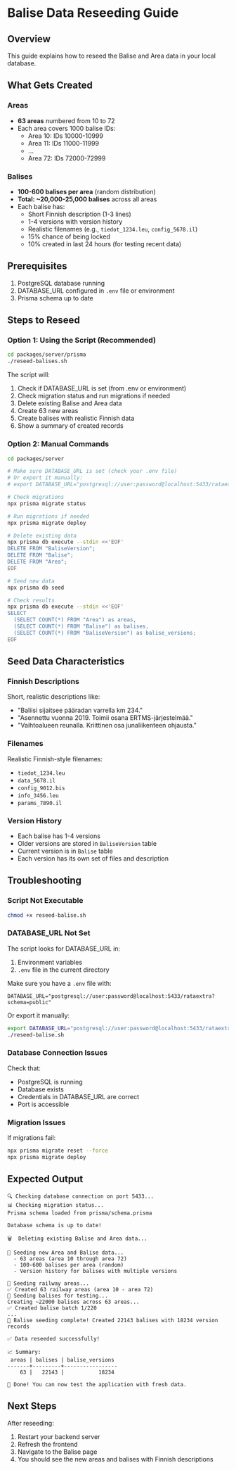 # Balise Data Reseeding Guide

## Overview

This guide explains how to reseed the Balise and Area data in your local database.

## What Gets Created

### Areas

- **63 areas** numbered from 10 to 72
- Each area covers 1000 balise IDs:
  - Area 10: IDs 10000-10999
  - Area 11: IDs 11000-11999
  - ...
  - Area 72: IDs 72000-72999

### Balises

- **100-600 balises per area** (random distribution)
- **Total: ~20,000-25,000 balises** across all areas
- Each balise has:
  - Short Finnish description (1-3 lines)
  - 1-4 versions with version history
  - Realistic filenames (e.g., `tiedot_1234.leu`, `config_5678.il`)
  - 15% chance of being locked
  - 10% created in last 24 hours (for testing recent data)

## Prerequisites

1. PostgreSQL database running
2. DATABASE_URL configured in `.env` file or environment
3. Prisma schema up to date

## Steps to Reseed

### Option 1: Using the Script (Recommended)

```bash
cd packages/server/prisma
./reseed-balises.sh
```

The script will:

1. Check if DATABASE_URL is set (from .env or environment)
2. Check migration status and run migrations if needed
3. Delete existing Balise and Area data
4. Create 63 new areas
5. Create balises with realistic Finnish data
6. Show a summary of created records

### Option 2: Manual Commands

```bash
cd packages/server

# Make sure DATABASE_URL is set (check your .env file)
# Or export it manually:
# export DATABASE_URL="postgresql://user:password@localhost:5433/rataextra?schema=public"

# Check migrations
npx prisma migrate status

# Run migrations if needed
npx prisma migrate deploy

# Delete existing data
npx prisma db execute --stdin <<'EOF'
DELETE FROM "BaliseVersion";
DELETE FROM "Balise";
DELETE FROM "Area";
EOF

# Seed new data
npx prisma db seed

# Check results
npx prisma db execute --stdin <<'EOF'
SELECT
  (SELECT COUNT(*) FROM "Area") as areas,
  (SELECT COUNT(*) FROM "Balise") as balises,
  (SELECT COUNT(*) FROM "BaliseVersion") as balise_versions;
EOF
```

## Seed Data Characteristics

### Finnish Descriptions

Short, realistic descriptions like:

- "Baliisi sijaitsee pääradan varrella km 234."
- "Asennettu vuonna 2019. Toimii osana ERTMS-järjestelmää."
- "Vaihtoalueen reunalla. Kriittinen osa junaliikenteen ohjausta."

### Filenames

Realistic Finnish-style filenames:

- `tiedot_1234.leu`
- `data_5678.il`
- `config_9012.bis`
- `info_3456.leu`
- `params_7890.il`

### Version History

- Each balise has 1-4 versions
- Older versions are stored in `BaliseVersion` table
- Current version is in `Balise` table
- Each version has its own set of files and description

## Troubleshooting

### Script Not Executable

```bash
chmod +x reseed-balise.sh
```

### DATABASE_URL Not Set

The script looks for DATABASE_URL in:

1. Environment variables
2. `.env` file in the current directory

Make sure you have a `.env` file with:

```
DATABASE_URL="postgresql://user:password@localhost:5433/rataextra?schema=public"
```

Or export it manually:

```bash
export DATABASE_URL="postgresql://user:password@localhost:5433/rataextra?schema=public"
./reseed-balise.sh
```

### Database Connection Issues

Check that:

- PostgreSQL is running
- Database exists
- Credentials in DATABASE_URL are correct
- Port is accessible

### Migration Issues

If migrations fail:

```bash
npx prisma migrate reset --force
npx prisma migrate deploy
```

## Expected Output

```
🔍 Checking database connection on port 5433...
📊 Checking migration status...
Prisma schema loaded from prisma/schema.prisma

Database schema is up to date!

🗑️  Deleting existing Balise and Area data...

🌱 Seeding new Area and Balise data...
  - 63 areas (area 10 through area 72)
  - 100-600 balises per area (random)
  - Version history for balises with multiple versions

🌱 Seeding railway areas...
✅ Created 63 railway areas (area 10 - area 72)
🌱 Seeding balises for testing...
Creating ~22000 balises across 63 areas...
✅ Created balise batch 1/220
...
🎉 Balise seeding complete! Created 22143 balises with 18234 version records

✅ Data reseeded successfully!

📈 Summary:
 areas | balises | balise_versions
-------+---------+-----------------
    63 |   22143 |           18234

🎉 Done! You can now test the application with fresh data.
```

## Next Steps

After reseeding:

1. Restart your backend server
2. Refresh the frontend
3. Navigate to the Balise page
4. You should see the new areas and balises with Finnish descriptions
